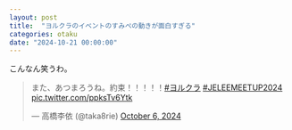 ```yaml
---
layout: post
title:  "ヨルクラのイベントのすみぺの動きが面白すぎる"
categories: otaku
date: "2024-10-21 00:00:00"
---
```


こんなん笑うわ。

<blockquote class="twitter-tweet tw-align-center"><p lang="ja" dir="ltr">また、あつまろうね。約束！！！！！<a href="https://twitter.com/hashtag/%E3%83%A8%E3%83%AB%E3%82%AF%E3%83%A9?src=hash&amp;ref_src=twsrc%5Etfw">#ヨルクラ</a> <a href="https://twitter.com/hashtag/JELEEMEETUP2024?src=hash&amp;ref_src=twsrc%5Etfw">#JELEEMEETUP2024</a> <a href="https://t.co/ppksTv6Ytk">pic.twitter.com/ppksTv6Ytk</a></p>&mdash; 高橋李依 (@taka8rie) <a href="https://twitter.com/taka8rie/status/1842866501520638172?ref_src=twsrc%5Etfw">October 6, 2024</a></blockquote> <script async src="https://platform.twitter.com/widgets.js" charset="utf-8"></script>
